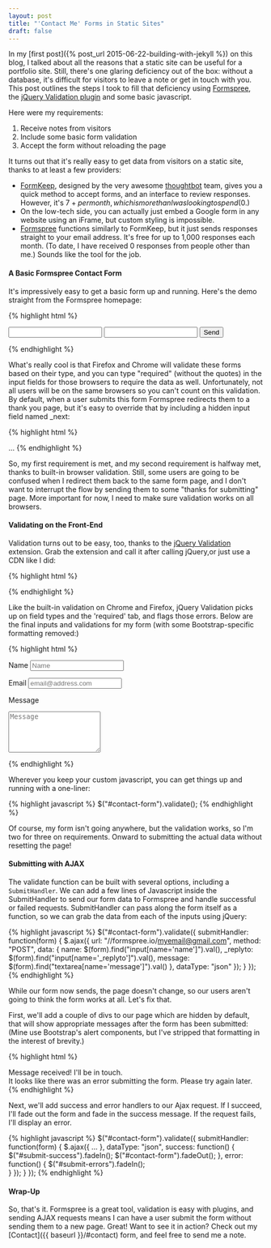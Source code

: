 ```yaml
---
layout: post
title: "'Contact Me' Forms in Static Sites"
draft: false
---
```

In my [first post]({% post_url 2015-06-22-building-with-jekyll %}) on this blog, I talked about all the reasons that a static site can be useful for a portfolio site. Still, there's one glaring deficiency out of the box: without a database, it's difficult for visitors to leave a note or get in touch with you. This post outlines the steps I took to fill that deficiency using [Formspree](http://formspree.io), the [jQuery Validation plugin](http://jqueryvalidation.org/) and some basic javascript.

Here were my requirements:

1. Receive notes from visitors
2. Include some basic form validation
3. Accept the form without reloading the page

It turns out that it's really easy to get data from visitors on a static site, thanks to at least a few providers:

* [FormKeep](https://formkeep.com/), designed by the very awesome [thoughtbot](https://thoughtbot.com/) team, gives you a quick method to accept forms, and an interface to review responses. However, it's $7+ per month, which is more than I was looking to spend ($0.)
* On the low-tech side, you can actually just embed a Google form in any website using an iFrame, but custom styling is impossible.
* [Formspree](http://formspree.io) functions similarly to FormKeep, but it just sends responses straight to your email address. It's free for up to 1,000 responses each month. (To date, I have received 0 responses from people other than me.) Sounds like the tool for the job.

#### A Basic Formspree Contact Form
It's impressively easy to get a basic form up and running. Here's the demo straight from the Formspree homepage:

{% highlight html %}
<form action="//formspree.io/your@email.com" method="POST">
  <input type="text" name="name">
  <input type="email" name="_replyto">
  <input type="submit" value="Send">
</form>
{% endhighlight %}

What's really cool is that Firefox and Chrome will validate these forms based on their type, and you can type "required" (without the quotes) in the input fields for those browsers to require the data as well. Unfortunately, not all users will be on the same browsers so you can't count on this validation. By default, when a user submits this form Formspree redirects them to a thank you page, but it's easy to override that by including a hidden input field named _next:

{% highlight html %}
<form action="..." method="POST">
  <input type="hidden" name="_next" value="http://mysite.com/#contact" />
...
{% endhighlight %}

So, my first requirement is met, and my second requirement is halfway met, thanks to built-in browser validation. Still, some users are going to be confused when I redirect them back to the same form page, and I don't want to interrupt the flow by sending them to some "thanks for submitting" page. More important for now, I need to make sure validation works on all browsers.

#### Validating on the Front-End
Validation turns out to be easy, too, thanks to the [jQuery Validation](http://jqueryvalidation.org/) extension. Grab the extension and call it after calling jQuery,or just use a CDN like I did:

{% highlight html %}
<!-- Near the end of my page -->
<script src="https://ajax.googleapis.com/ajax/libs/jquery/1.11.1/jquery.min.js"></script>
<script src="http://ajax.aspnetcdn.com/ajax/jquery.validate/1.13.1/jquery.validate.min.js"></script>
{% endhighlight %}

Like the built-in validation on Chrome and Firefox, jQuery Validation picks up on field types and the 'required' tab, and flags those errors. Below are the final inputs and validations for my form (with some Bootstrap-specific formatting removed:)

{% highlight html %}
<form id="contact-form">
  <label for="name">Name</label>
  <input class="form-control" type="text" name="name" required
         placeholder="Name">
         
  <label for="email">Email</label>
  <input class="form-control" type="email" name="_replyto"
         required placeholder="email@address.com">
         
  <label for="message">Message</label>
  <textarea class="form-control" name="message" placeholder="Message"
            required rows="5"></textarea>
</form>
{% endhighlight %}

Wherever you keep your custom javascript, you can get things up and running with a one-liner:

{% highlight javascript %}
$("#contact-form").validate();
{% endhighlight %}

Of course, my form isn't going anywhere, but the validation works, so I'm two for three on requirements. Onward to submitting the actual data without resetting the page!

#### Submitting with AJAX

The validate function can be built with several options, including a `SubmitHandler`. We can add a few lines of Javascript inside the SubmitHandler to send our form data to Formspree and handle successful or failed requests. SubmitHandler can pass along the form itself as a function, so we can grab the data from each of the inputs using jQuery:

{% highlight javascript %}
$("#contact-form").validate({
  submitHandler: function(form) {
    $.ajax({
      url: "//formspree.io/myemail@gmail.com", 
      method: "POST",
      data: {
        name: $(form).find("input[name='name']").val(),
        _replyto: $(form).find("input[name='_replyto']").val(),
        message: $(form).find("textarea[name='message']").val()
      },
      dataType: "json"
    });
  }
});
{% endhighlight %}

While our form now sends, the page doesn't change, so our users aren't going to think the form works at all. Let's fix that.

First, we'll add a couple of divs to our page which are hidden by default, that will show appropriate messages after the form has been submitted: (Mine use Bootstrap's alert components, but I've stripped that formatting in the interest of brevity.)

{% highlight html %}
<!-- Hidden message to show if contact is successful. -->
<div id="submit-success" class="collapse">
  Message received! I'll be in touch.
</div>

<!-- Hidden message to show if user encounters errors. -->
<div id="submit-errors" class="collapse">
  It looks like there was an error submitting the form.
  Please try again later.
</div>
{% endhighlight %}

Next, we'll add success and error handlers to our Ajax request. If I succeed, I'll fade out the form and fade in the success message. If the request fails, I'll display an error.

{% highlight javascript %}
$("#contact-form").validate({
  submitHandler: function(form) {
    $.ajax({
      ...
      },
      dataType: "json",
      success: function() {
        $("#submit-success").fadeIn();
        $("#contact-form").fadeOut();
      },
      error: function() {
        $("#submit-errors").fadeIn();        
      }
    });
  }
});
{% endhighlight %}

#### Wrap-Up
So, that's it. Formspree is a great tool, validation is easy with plugins, and sending AJAX requests means I can have a user submit the form without sending them to a new page. Great! Want to see it in action? Check out my [Contact]({{ baseurl }}/#contact) form, and feel free to send me a note.
